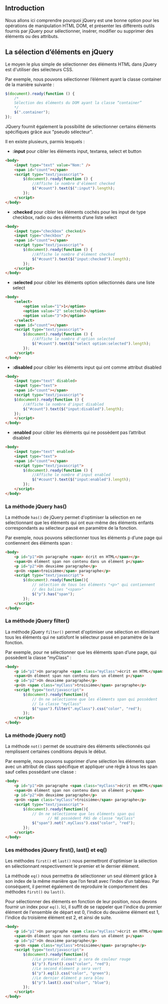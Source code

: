## Introduction

Nous allons ici comprendre pourquoi jQuery est une bonne option pour les opérations de manipulation HTML DOM, et présenter les différents outils fournis par jQuery pour sélectionner, insérer, modifier ou supprimer des éléments ou des attributs.

## La sélection d’éléments en jQuery

Le moyen le plus simple de sélectionner des éléments HTML dans jQuery est d'utiliser des sélecteurs CSS.

Par exemple, nous pouvons sélectionner l’élément ayant la classe container de la manière suivante :

```js
$(document).ready(function () {
    /*
    Sélection des éléments du DOM ayant la classe “container”
    */
    $(".container");
});
```

JQuery fournit également la possibilité de sélectionner certains éléments spécifiques grâce aux "pseudo sélecteur".

Il en existe plusieurs, parmis lesquels :

- **:input** pour cibler les éléments input, textarea, select et button

```html
<body>
    <input type="text" value="Nom:" />
    <span id="count"></span>
    <script type="text/javascript">
    	$(document).ready(function () {
	        //Affiche le nombre d'élément checked
	        $("#count").text($(":input").length);
	    });
    </script>
</body>
```

- **:checked** pour cibler les éléments cochés pour les input de type checkbox, radio ou des éléments d’une liste select

```html
<body>
	<input type="checkbox" checked/>
	<input type="checkbox" />
	<span id="count"></span>
	<script type="text/javascript">
		$(document).ready(function () {
			//Affiche le nombre d'élément checked
			$("#count").text($("input:checked").length);
		});
	</script>
</body>
```

- **:selected** pour cibler les éléments option sélectionnés dans une liste select

```html
<body>
	<select>
		<option value="1">1</option>
		<option value="2" selected>2</option>
		<option value="3">3</option>
	</select>
	<span id="count"></span>
	<script type="text/javascript">
		$(document).ready(function () {
			//Affiche le nombre d'option selected
			$("#count").text($("select option:selected").length);
		});
	</script>
</body>
```

- **:disabled** pour cibler les éléments input qui ont comme attribut disabled

```html
<body>
	<input type="text" disabled>
	<input type="text">
	<span id="count"></span>
	<script type="text/javascript">
	$(document).ready(function () {
		//Affiche le nombre d'input disabled
		$("#count").text($("input:disabled").length);
	});
	</script>
</body>
```

- **:enabled** pour cibler les éléments qui ne possèdent pas l’attribut disabled

```html
<body>
	<input type="text" enabled>
	<input type="text">
	<span id="count"></span>
	<script type="text/javascript">
		$(document).ready(function () {
			//Affiche le nombre d'input enabled
			$("#count").text($("input:enabled").length);
		});
	</script>
</body>
```

### La méthode jQuery has()

La méthode ```has()``` de jQuery permet d'optimiser la sélection en ne sélectionnant que les éléments qui ont eux-même des éléments enfants correspondants au sélecteur passé en paramètre de la fonction.

Par exemple, nous pouvons sélectionner tous les éléments p d’une page qui contiennent des éléments span :

```html
<body>
    <p id="p1">Un paragraphe <span> écrit en HTML</span></p>
    <span>Un élément span non contenu dans un élément p</span>
    <p id="p2">Un deuxième paragraphe</p>
    <p>Un <span>troisième</span> paragraphe</p>
	<script type="text/javascript">
		$(document).ready(function(){
			// sélection de tous les éléments "<p>" qui contiennent
			// des balises "<span>"
		    $("p").has("span");
		});
	</script>
</body>
```

### La méthode jQuery filter()

La méthode jQuery ```filter()``` permet d'optimiser une sélection en éliminant tous les éléments qui ne satisfont le sélecteur passé en paramètre de la fonction.

Par exemple, pour ne sélectionner que les éléments span d’une page, qui possèdent la classe “myClass” :

```html
<body>
    <p id="p1">Un paragraphe <span class="myClass">écrit en HTML</span></p>
    <span>Un élément span non contenu dans un élément p</span>
    <p id="p2">Un deuxième paragraphe</p>
    <p>Un <span class="myClass">troisième</span> paragraphe</p>
	<script type="text/javascript">
		$(document).ready(function(){
			// On ne sélectionne que les éléments span qui possèdent
			// la classe "myClass"
		    $("span").filter(".myClass").css("color", "red");
		});
	</script>
</body>
```

### La méthode jQuery not()

La méthode ```not()``` permet de soustraire des éléments sélectionnés qui remplissent certaines conditions depuis le début.

Par exemple, nous pouvons supprimer d’une sélection les éléments span avec un attribut de class spécifique et appliquer une règle à tous les span sauf celles possédant une classe :

```html
<body>
    <p id="p1">Un paragraphe <span class="myClass">écrit en HTML</span></p>
    <span>Un élément span non contenu dans un élément p</span>
    <p id="p2">Un deuxième paragraphe</p>
    <p>Un <span class="myClass">troisième</span> paragraphe</p>
	<script type="text/javascript">
		$(document).ready(function(){
			// On ne sélectionne que les éléments span qui
                   // NE possèdent PAS de classe "myClass"
		    $("span").not(".myClass").css("color", "red");
		});
	</script>
</body>
```

### Les méthodes jQuery first(), last() et eq()

Les méthodes ```first()``` et ```last()``` nous permettront d'optimiser la sélection en sélectionnant respectivement le premier et le dernier élément.

La méthode ```eq()``` nous permettra de sélectionner un seul élément grâce à son index de la même manière que l’on ferait avec l’index d’un tableau. Par conséquent, il permet également de reproduire le comportement des méthodes ```first()``` ou ```last()```.

Pour sélectionner des éléments en fonction de leur position, nous devons fournir un index pour ```eq()```. Ici, il suffit de se rappeler que l'indice du premier élément de l'ensemble de départ est 0, l'indice du deuxième élément est 1, l'indice du troisième élément est 2, et ainsi de suite.

```html
<body>
    <p id="p1">Un paragraphe <span class="myClass">écrit en HTML</span></p>
    <span>Un élément span non contenu dans un élément p</span>
    <p id="p2">Un deuxième paragraphe</p>
    <p>Un <span class="myClass">troisième</span> paragraphe</p>
    <script type="text/javascript">
        $(document).ready(function(){
            //Le premier élément p sera de couleur rouge
            $("p").first().css("color", "red");
            //Le second élément p sera vert
            $("p").eq(1).css("color", "green");
            //Le dernier élément p sera bleu
            $("p").last().css("color", "blue");
        });
    </script>
</body>
```